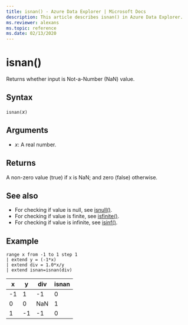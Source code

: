 ```yaml
---
title: isnan() - Azure Data Explorer | Microsoft Docs
description: This article describes isnan() in Azure Data Explorer.
ms.reviewer: alexans
ms.topic: reference
ms.date: 02/13/2020
---
```

# isnan()

Returns whether input is Not-a-Number (NaN) value.  

## Syntax

`isnan(`*x*`)`

## Arguments

* *x*: A real number.

## Returns

A non-zero value (true) if x is NaN; and zero (false) otherwise.

## See also

* For checking if value is null, see [isnull()](isnullfunction.md).
* For checking if value is finite, see [isfinite()](isfinitefunction.md).
* For checking if value is infinite, see [isinf()](isinffunction.md).

## Example

```kusto
range x from -1 to 1 step 1
| extend y = (-1*x) 
| extend div = 1.0*x/y
| extend isnan=isnan(div)
```

|x|y|div|isnan|
|---|---|---|---|
|-1|1|-1|0|
|0|0|NaN|1|
|1|-1|-1|0|